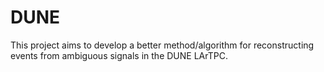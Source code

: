 # DUNE

This project aims to develop a better method/algorithm for reconstructing events from ambiguous signals in the DUNE LArTPC.
